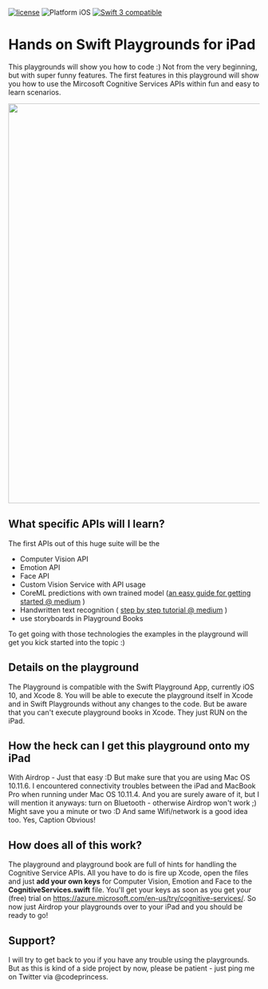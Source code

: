 [![license](https://img.shields.io/github/license/mashape/apistatus.svg?maxAge=2592000)]() <img src="https://img.shields.io/badge/platform-iOS-blue.svg?style=flat" alt="Platform iOS" /> <a href="https://developer.apple.com/swift"><img src="https://img.shields.io/badge/swift3-compatible-4BC51D.svg?style=flat" alt="Swift 3 compatible" /></a>

# Hands on Swift Playgrounds for iPad

This playgrounds will show you how to code :) Not from the very beginning, but with super funny features. The first features in this playground will show you how to use the Mircosoft Cognitive Services APIs within fun and easy to learn scenarios.

<p align="center">
<img src="https://drive.google.com/uc?id=1MydCzpsf95CoG_2Y0igK5_58uVYeigPm" width="800">
</p>

## What specific APIs will I learn?
The first APIs out of this huge suite will be the
- Computer Vision API
- Emotion API
- Face API
- Custom Vision Service with API usage
- CoreML predictions with own trained model ([an easy guide for getting started @ medium](https://medium.com/@codeprincess/your-cat-is-not-grumpy-3e5353b62a67) )
- Handwritten text recognition ( [step by step tutorial @ medium](https://medium.com/@codeprincess/the-doodling-workshop-2-9c763c21c92b) )
- use storyboards in Playground Books

To get going with those technologies the examples in the playground will get you kick started into the topic :)

## Details on the playground
The Playground is compatible with the Swift Playground App, currently iOS 10, and Xcode 8. You will be able to execute the playground itself in Xcode and in Swift Playgrounds without any changes to the code. But be aware that you can't execute playground books in Xcode. They just RUN on the iPad.

## How the heck can I get this playground onto my iPad
With Airdrop - Just that easy :D But make sure that you are using Mac OS 10.11.6. I encountered connectivity troubles between the iPad and MacBook Pro when running under Mac OS 10.11.4. And you are surely aware of it, but I will mention it anyways: turn on Bluetooth - otherwise Airdrop won't work ;) Might save you a minute or two :D And same Wifi/network is a good idea too. Yes, Caption Obvious!

## How does all of this work?
The playground and playground book are full of hints for handling the Cognitive Service APIs. All you have to do is fire up Xcode, open the files and just **add your own keys** for Computer Vision, Emotion and Face to the **CognitiveServices.swift** file. You'll get your keys as soon as you get your (free) trial on https://azure.microsoft.com/en-us/try/cognitive-services/. So now just Airdrop your playgrounds over to your iPad and you should be ready to go!

## Support?
I will try to get back to you if you have any trouble using the playgrounds. But as this is kind of a side project by now, please be patient - just ping me on Twitter via @codeprincess.
